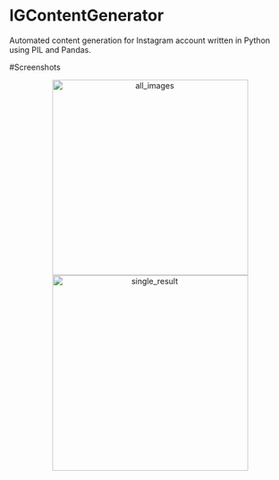 # IGContentGenerator
Automated content generation for Instagram account written in Python using PIL and Pandas.

#Screenshots

<p align="center">
  <img src="https://i.imgur.com/Griaatc.png" width="350" title="all_images">
  <img src="https://i.imgur.com/1BEH8Da.png" width="350" title="single_result">
</p>

